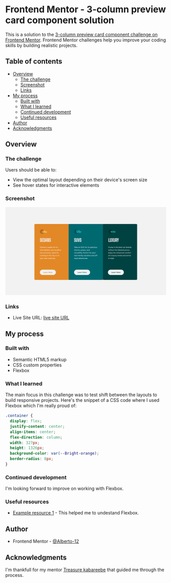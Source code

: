 # Frontend Mentor - 3-column preview card component solution

This is a solution to the [3-column preview card component challenge on Frontend Mentor](https://www.frontendmentor.io/solutions/3columnpreviewcardcomponent-xkynoSFXFQ). Frontend Mentor challenges help you improve your coding skills by building realistic projects. 

## Table of contents

- [Overview](#overview)
  - [The challenge](#the-challenge)
  - [Screenshot](#screenshot)
  - [Links](#links)
- [My process](#my-process)
  - [Built with](#built-with)
  - [What I learned](#what-i-learned)
  - [Continued development](#continued-development)
  - [Useful resources](#useful-resources)
- [Author](#author)
- [Acknowledgments](#acknowledgments)

## Overview

### The challenge

Users should be able to:

- View the optimal layout depending on their device's screen size
- See hover states for interactive elements

### Screenshot

![](./images/Screenshot%202022-12-13%20at%2011-40-32%20Frontend%20Mentor%203-column%20preview%20card%20component.png)

### Links

- Live Site URL: [live site URL](https://alberto-12.github.io/3-column-preview-card-component/)

## My process

### Built with

- Semantic HTML5 markup
- CSS custom properties
- Flexbox

### What I learned

The main focus in this challenge was to test  shift between the layouts to build responsive projects. Here's the snippet of a CSS code where I used Flexbox which I'm really proud of:

```css
.container {
  display: flex;
  justify-content: center;
  align-items: center;
  flex-direction: column;
  width: 327px;
  height: 1326px;
  background-color: var(--Bright-orange);
  border-radius: 8px;
}
```

### Continued development

I'm looking forward to improve on working with Flexbox.

### Useful resources

- [Example resource 1](https://css-tricks.com/snippets/css/a-guide-to-flexbox/) - This helped me to undestand Flexbox.

## Author

- Frontend Mentor - [@Alberto-12](https://www.frontendmentor.io/profile/Alberto-12)

## Acknowledgments

I'm thankfull for my mentor [Treasure kabareebe](https://github.com/trekab) that guided me through the process.


